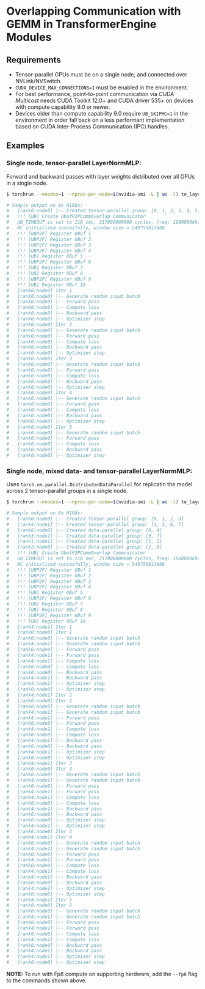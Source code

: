 # Overlapping Communication with GEMM in TransformerEngine Modules

## Requirements

- Tensor-parallel GPUs must be on a single node, and connected over NVLink/NVSwitch.
- `CUDA_DEVICE_MAX_CONNECTIONS=1` must be enabled in the environment.
- For best performance, point-to-point communication via _CUDA Multicast_ needs CUDA Toolkit 12.0+
  and CUDA driver 535+ on devices with compute capability 9.0 or newer.
- Devices older than compute capability 9.0 require `UB_SKIPMC=1` in the environment in order fall
  back on a less performant implementation based on CUDA Inter-Process Communication (IPC) handles.

## Examples

### Single node, tensor-parallel LayerNormMLP:

Forward and backward passes with layer weights distributed over all GPUs in a single node.

```bash
$ torchrun --nnodes=1 --nproc-per-node=$(nvidia-smi -L | wc -l) te_layer_with_overlap.py

# Sample output on 8x H100s:
#   [rank0:node0] |-- Created tensor-parallel group: [0, 1, 2, 3, 4, 5, 6, 7]
#   !!! [UB] Create UbufP2PCommOverlap Communicator
#   UB_TIMEOUT is set to 110 sec, 217800000000 cycles, freq: 1980000khz
#   MC initialized succesfully, window size = 549755813888
#   !!! [UBP2P] Register UBuf 1
#   !!! [UBP2P] Register UBuf 2
#   !!! [UBP2P] Register UBuf 3
#   !!! [UBP2P] Register UBuf 4
#   !!! [UB] Register UBuf 5
#   !!! [UBP2P] Register UBuf 6
#   !!! [UB] Register UBuf 7
#   !!! [UB] Register UBuf 8
#   !!! [UBP2P] Register UBuf 9
#   !!! [UB] Register UBuf 10
#   [rank0:node0] Iter 1
#   [rank0:node0] |-- Generate random input batch
#   [rank0:node0] |-- Forward pass
#   [rank0:node0] |-- Compute loss
#   [rank0:node0] |-- Backward pass
#   [rank0:node0] |-- Optimizer step
#   [rank0:node0] Iter 2
#   [rank0:node0] |-- Generate random input batch
#   [rank0:node0] |-- Forward pass
#   [rank0:node0] |-- Compute loss
#   [rank0:node0] |-- Backward pass
#   [rank0:node0] |-- Optimizer step
#   [rank0:node0] Iter 3
#   [rank0:node0] |-- Generate random input batch
#   [rank0:node0] |-- Forward pass
#   [rank0:node0] |-- Compute loss
#   [rank0:node0] |-- Backward pass
#   [rank0:node0] |-- Optimizer step
#   [rank0:node0] Iter 4
#   [rank0:node0] |-- Generate random input batch
#   [rank0:node0] |-- Forward pass
#   [rank0:node0] |-- Compute loss
#   [rank0:node0] |-- Backward pass
#   [rank0:node0] |-- Optimizer step
#   [rank0:node0] Iter 5
#   [rank0:node0] |-- Generate random input batch
#   [rank0:node0] |-- Forward pass
#   [rank0:node0] |-- Compute loss
#   [rank0:node0] |-- Backward pass
#   [rank0:node0] |-- Optimizer step
```
### Single node, mixed data- and tensor-parallel LayerNormMLP:

Uses `torch.nn.parallel.DistributedDataParallel` for replicatin the model across 2 tensor-parallel
groups in a single node.

```bash
$ torchrun --nnodes=1 --nproc-per-node=$(nvidia-smi -L | wc -l) te_layer_with_overlap.py --num-replicas 2

# Sample output on 8x H100s:
#   [rank0:node0] |-- Created tensor-parallel group: [0, 1, 2, 3]
#   [rank4:node1] |-- Created tensor-parallel group: [4, 5, 6, 7]
#   [rank0:node0] |-- Created data-parallel group: [0, 4]
#   [rank3:node1] |-- Created data-parallel group: [3, 7]
#   [rank1:node1] |-- Created data-parallel group: [1, 5]
#   [rank2:node0] |-- Created data-parallel group: [2, 6]
#   !!! [UB] Create UbufP2PCommOverlap Communicator
#   UB_TIMEOUT is set to 110 sec, 217800000000 cycles, freq: 1980000khz
#   MC initialized succesfully, window size = 549755813888
#   !!! [UBP2P] Register UBuf 1
#   !!! [UBP2P] Register UBuf 2
#   !!! [UBP2P] Register UBuf 3
#   !!! [UBP2P] Register UBuf 4
#   !!! [UB] Register UBuf 5
#   !!! [UBP2P] Register UBuf 6
#   !!! [UB] Register UBuf 7
#   !!! [UB] Register UBuf 8
#   !!! [UBP2P] Register UBuf 9
#   !!! [UB] Register UBuf 10
#   [rank4:node1] Iter 1
#   [rank0:node0] Iter 1
#   [rank0:node0] |-- Generate random input batch
#   [rank4:node1] |-- Generate random input batch
#   [rank0:node0] |-- Forward pass
#   [rank4:node1] |-- Forward pass
#   [rank4:node1] |-- Compute loss
#   [rank0:node0] |-- Compute loss
#   [rank0:node0] |-- Backward pass
#   [rank4:node1] |-- Backward pass
#   [rank4:node1] |-- Optimizer step
#   [rank0:node0] |-- Optimizer step
#   [rank4:node1] Iter 2
#   [rank0:node0] Iter 2
#   [rank0:node0] |-- Generate random input batch
#   [rank4:node1] |-- Generate random input batch
#   [rank4:node1] |-- Forward pass
#   [rank0:node0] |-- Forward pass
#   [rank4:node1] |-- Compute loss
#   [rank0:node0] |-- Compute loss
#   [rank4:node1] |-- Backward pass
#   [rank0:node0] |-- Backward pass
#   [rank4:node1] |-- Optimizer step
#   [rank0:node0] |-- Optimizer step
#   [rank4:node1] Iter 3
#   [rank0:node0] Iter 3
#   [rank0:node0] |-- Generate random input batch
#   [rank4:node1] |-- Generate random input batch
#   [rank0:node0] |-- Forward pass
#   [rank4:node1] |-- Forward pass
#   [rank4:node1] |-- Compute loss
#   [rank0:node0] |-- Compute loss
#   [rank4:node1] |-- Backward pass
#   [rank0:node0] |-- Backward pass
#   [rank0:node0] |-- Optimizer step
#   [rank4:node1] |-- Optimizer step
#   [rank0:node0] Iter 4
#   [rank4:node1] Iter 4
#   [rank0:node0] |-- Generate random input batch
#   [rank4:node1] |-- Generate random input batch
#   [rank0:node0] |-- Forward pass
#   [rank4:node1] |-- Forward pass
#   [rank0:node0] |-- Compute loss
#   [rank4:node1] |-- Compute loss
#   [rank4:node1] |-- Backward pass
#   [rank0:node0] |-- Backward pass
#   [rank4:node1] |-- Optimizer step
#   [rank0:node0] |-- Optimizer step
#   [rank4:node1] Iter 5
#   [rank0:node0] Iter 5
#   [rank0:node0] |-- Generate random input batch
#   [rank4:node1] |-- Generate random input batch
#   [rank0:node0] |-- Forward pass
#   [rank4:node1] |-- Forward pass
#   [rank0:node0] |-- Compute loss
#   [rank4:node1] |-- Compute loss
#   [rank0:node0] |-- Backward pass
#   [rank4:node1] |-- Backward pass
#   [rank4:node1] |-- Optimizer step
#   [rank0:node0] |-- Optimizer step
```

**NOTE:** To run with Fp8 compute on supporting hardware, add the `--fp8` flag to the commands
shown above.
